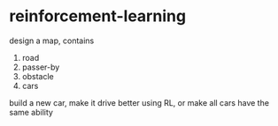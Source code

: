 # reinforcement-learning

design a map, contains
1. road
2. passer-by
3. obstacle 
4. cars

build a new car, make it drive better using RL, or make all cars have the same ability